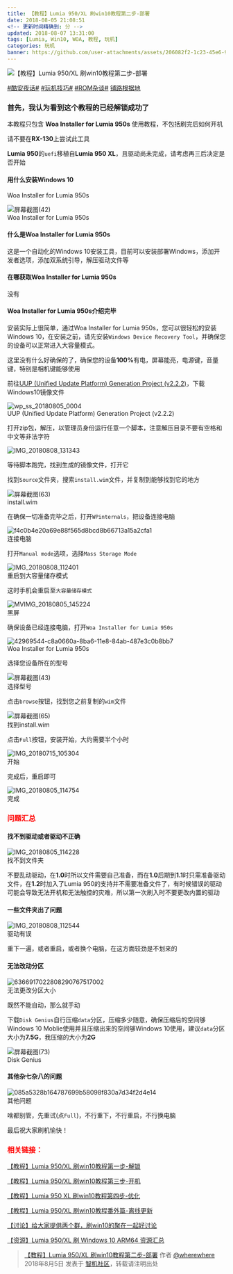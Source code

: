 ```yaml
---
title: 【教程】Lumia 950/XL 刷win10教程第二步-部署
date: 2018-08-05 21:08:51
<!-- 更新时间精确到: 分 -->
updated: 2018-08-07 13:31:00
tags: [Lumia, Win10, WOA, 教程, 玩机]
categories: 玩机
banner: https://github.com/user-attachments/assets/206082f2-1c23-45e6-96f4-02096e0571fc
---
```

![【教程】Lumia 950/XL 刷win10教程第二步-部署](https://github.com/user-attachments/assets/206082f2-1c23-45e6-96f4-02096e0571fc)

[#酷安夜话#](https://www.coolapk.com/t/酷安夜话) [#玩机技巧#](https://www.coolapk.com/t/玩机技巧) [#ROM杂谈#](https://www.coolapk.com/t/ROM杂谈) [铺路根据地](https://www.coolapk.com/dyh/1480)

### 首先，我认为看到这个教程的已经解锁成功了

本教程只包含 **Woa Installer for Lumia 950s** 使用教程，不包括刷完后如何开机

请不要在**RX-130**上尝试此工具

**Lumia 950**的`uefi`移植自**Lumia 950 XL**，且驱动尚未完成，请考虑再三后决定是否开始

#### 用什么安装Windows 10

Woa Installer for Lumia 950s

<img src="https://github.com/user-attachments/assets/037332f2-bb06-4eed-aa7d-8bba217c9405" alt="屏幕截图(42)">
<figcaption>Woa Installer for Lumia 950s</figcaption><!--more-->

#### 什么是Woa Installer for Lumia 950s

这是一个自动化的Windows 10安装工具，目前可以安装部署Windows，添加开发者选项，添加双系统引导，解压驱动文件等

#### 在哪获取Woa Installer for Lumia 950s

没有

#### Woa Installer for Lumia 950s介绍完毕

安装实际上很简单，通过Woa Installer for Lumia 950s，您可以很轻松的安装Windows 10，在安装之前，请先安装`Windows Device Recovery Tool`，并确保您的设备可以正常进入大容量模式。

这里没有什么好确保的了，确保您的设备<b>100%</b>有电，屏幕能亮，电源键，音量键，特别是相机键能够使用

前往<a href="https://uup.rg-adguard.net/index.php">UUP (Unified Update Platform) Generation Project (v2.2.2)</a>，下载Windows10镜像文件

<img src="https://github.com/user-attachments/assets/25798b62-e0c5-4814-8758-710944362e2e" alt="wp_ss_20180805_0004">
<figcaption>UUP (Unified Update Platform) Generation Project (v2.2.2)</figcaption>

打开zip包，解压，以管理员身份运行任意一个脚本，注意解压目录不要有空格和中文等非法字符

![IMG_20180808_131343](https://github.com/user-attachments/assets/9addc4b0-2023-4efe-819b-22e349671793)

等待脚本跑完，找到生成的镜像文件，打开它

找到`Source`文件夹，搜索`install.wim`文件，并复制到能够找到它的地方

<img src="https://github.com/user-attachments/assets/9c2e6999-ab58-4b79-8e5d-581da772569f" alt="屏幕截图(63)">
<figcaption>install.wim</figcaption>

在确保一切准备完毕之后，打开`WPinternals`，把设备连接电脑

<img src="https://github.com/user-attachments/assets/25a0487a-3011-4b4a-b393-f64320cbbff2" alt="f4c0b4e20a69e88f565d8bcd8b66713a15a2cfa1">
<figcaption>连接电脑</figcaption>

打开`Manual mode`选项，选择`Mass Storage Mode`

<img src="https://github.com/user-attachments/assets/d3445417-a2d7-4bee-9fbc-4f4df53f1840" alt="IMG_20180808_112401">
<figcaption>重启到大容量储存模式</figcaption>

这时手机会重启至`大容量储存模式`

<img src="https://github.com/user-attachments/assets/c5d5c3ee-e172-42bc-9c67-6353864be7f8" alt="MVIMG_20180805_145224">
<figcaption>黑屏</figcaption>

确保设备已经连接电脑，打开`Woa Installer for Lumia 950s`

<img src="https://github.com/user-attachments/assets/b302fb2a-14ee-4aed-844f-1566bd8ad173" alt="42969544-c8a0660a-8ba6-11e8-84ab-487e3c0b8bb7">
<figcaption>Woa Installer for Lumia 950s</figcaption>

选择您设备所在的型号

<img src="https://github.com/user-attachments/assets/09d6c126-ef8c-4f3f-9748-0b0250becf15" alt="屏幕截图(43)">
<figcaption>选择型号</figcaption>

点击`browse`按钮，找到您之前复制的`wim`文件

<img src="https://github.com/user-attachments/assets/c45659ad-8555-4943-a65b-abf60139ba8e" alt="屏幕截图(65)">
<figcaption>找到install.wim</figcaption>

点击`Full`按钮，安装开始，大约需要半个小时

<img src="https://github.com/user-attachments/assets/7f5b61c6-6f4f-4d04-94df-20828747545d" alt="IMG_20180715_105304">
<figcaption>开始</figcaption>

完成后，重启即可

<img src="https://github.com/user-attachments/assets/035575d0-3ab7-4b4f-841d-1ccdcf65940d" alt="IMG_20180805_114754">
<figcaption>完成</figcaption>

### <font color="red">问题汇总</font>

#### 找不到驱动或者驱动不正确

<img src="https://github.com/user-attachments/assets/978abc23-a834-4a2d-a6fe-bdecd8b8ceb0" alt="IMG_20180805_114228">
<figcaption>找不到文件夹</figcaption>

不要乱动驱动，在**1.0**时所以文件需要自己准备，而在**1.0**后期到**1.1**时只需准备驱动文件，在**1.2**时加入了Lumia 950的支持并不需要准备文件了，有时候错误的驱动可能会导致无法开机和无法触控的灾难，所以第一次刷入时不要更改内置的驱动

#### 一些文件夹出了问题

<img src="https://github.com/user-attachments/assets/6d7f71cc-6219-4144-8b6b-b83101b56962" alt="IMG_20180808_112544">
<figcaption>驱动有误</figcaption>

重下一遍，或者重启，或者换个电脑，在这方面较劲是不划来的

#### 无法改动分区

<img src="https://github.com/user-attachments/assets/3f9317ce-ae01-498c-b008-4856979c48be" alt="6366917022808290767517002">
<figcaption>无法更改分区大小</figcaption>

既然不能自动，那么就手动

下载`Disk Genius`自行压缩`data`分区，压缩多少随意，确保压缩后的空间够Windows 10 Moblie使用并且压缩出来的空间够Windows 10使用，建议`data`分区大小为**7.5G**，我压缩的大小为**2G**

<img src="https://github.com/user-attachments/assets/3bef9320-3715-49c9-a167-1b96c65d64c9" alt="屏幕截图(73)">
<figcaption>Disk Genius</figcaption>

#### 其他杂七杂八的问题

<img src="https://github.com/user-attachments/assets/1d5cab82-ec38-459a-9000-28c6ad405076" alt="085a5328b164787699b58098f830a7d34f2d4e14">
<figcaption>其他问题</figcaption>

啥都别管，先重试(点`Full`)，不行重下，不行重启，不行换电脑

最后祝大家刷机愉快！

### <font color="Red">相关链接：</font>

[【教程】Lumia 950/XL 刷win10教程第一步-解锁](/2018/08/04/【教程】Lumia-950-XL-刷win10教程第一步-解锁)

[【教程】Lumia 950/XL 刷win10教程第三步-开机](/2018/08/06/【教程】Lumia-950-XL-刷win10教程第三步-开机)

[【教程】Lumia 950 XL 刷win10教程第四步-优化](/2019/02/16/【教程】Lumia-950-XL-刷win10教程第四步-优化)

[【教程】Lumia 950/XL 刷win10教程番外篇-离线更新](/2018/08/06/【教程】Lumia-950-XL-刷win10教程番外篇-离线更新)

[【讨论】给大家提供两个群，刷win10的聚在一起好讨论](http://bbs.wfun.com/thread-1014280-1-1.html)

[【资源】Lumia 950/XL 刷 Windows 10 ARM64 资源汇总](https://www.coolapk.com/feed/7152050?shareKey=N2JhMTYwYzk4MDNhNjY0NDcxODE)

> [【教程】Lumia 950/XL 刷win10教程第二步-部署](https://bbs.wfun.com/thread-1014281-1-1.html) 作者 [@wherewhere](https://bbs.wfun.com/u/2850357) 2018年8月5日 发表于 [智机社区](https://bbs.wfun.com "WFun")，转载请注明出处
